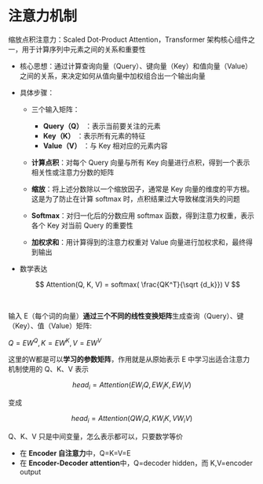 # 注意力机制

缩放点积注意力：Scaled Dot-Product Attention，Transformer 架构核心组件之一，用于计算序列中元素之间的关系和重要性

- 核心思想：通过计算查询向量（Query）、键向量（Key）和值向量（Value）之间的关系，来决定如何从值向量中加权组合出一个输出向量
- 具体步骤：

  - 三个输入矩阵：

    - **Query（Q）** ：表示当前要关注的元素
    - **Key（K）** ：表示所有元素的特征
    - **Value（V）** ：与 Key 相对应的元素内容
  - **计算点积**：对每个 Query 向量与所有 Key 向量进行点积，得到一个表示相关性或注意力分数的矩阵
  - **缩放**：将上述分数除以一个缩放因子，通常是 Key 向量的维度的平方根。这是为了防止在计算 softmax 时，点积结果过大导致梯度消失的问题
  - **Softmax**：对归一化后的分数应用 softmax 函数，得到注意力权重，表示各个 Key 对当前 Query 的重要性
  - **加权求和**：用计算得到的注意力权重对 Value 向量进行加权求和，最终得到输出
- 数学表达

  $$
  Attention(Q, K, V) = softmax( \frac{QK^T}{\sqrt {d_k}}) V
  $$

‍

输入 E（每个词的向量）**通过三个不同的线性变换矩阵**生成查询（Query）、键（Key）、值（Value）矩阵:

$Q = EW^Q, K = EW^K, V = EW^V$

这里的W都是可以**学习的参数矩阵**，作用就是从原始表示 E 中学习出适合注意力机制使用的 Q、K、V 表示

$$
head_i = Attention(EW_iQ, EW_iK, EW_iV)
$$

变成

$$
head_i = Attention(QW_iQ, KW_iK, VW_iV)
$$

Q、K、V 只是中间变量，怎么表示都可以，只要数学等价

- 在 **Encoder 自注意力**中，Q\=K\=V\=E
- 在 **Encoder-Decoder attention**中，Q\=decoder hidden，而 K,V\=encoder output
